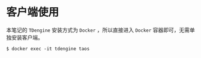 # 客户端使用

本笔记的 `TDengine` 安装方式为 `Docker` ，所以直接进入 `Docker` 容器即可，无需单独安装客户端。

``` shell
$ docker exec -it tdengine taos
```
